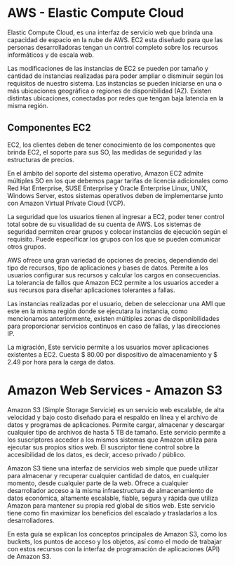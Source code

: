 # AWS - Elastic Compute Cloud

Elastic Compute Cloud, es una interfaz de servicio web que brinda una capacidad de espacio en la nube de AWS. EC2 esta 
diseñado para que las personas desarrolladoras tengan un control completo sobre los recursos informáticos y de escala web.

Las modificaciones de las instancias de EC2 se pueden por tamaño y cantidad de instancias realizadas para poder ampliar o 
disminuir según los requisitos de nuestro sistema. Las instancias se pueden iniciarse en una o más ubicaciones geográfica o 
regiones de disponibilidad (AZ). Existen distintas ubicaciones, conectadas por redes que tengan baja latencia en la misma 
región.

## Componentes EC2

EC2, los clientes deben de tener conocimiento de los componentes que brinda EC2, el soporte para sus SO, las medidas de 
seguridad y las estructuras de precios.

En el ámbito del soporte del sistema operativo, Amazon EC2 admite múltiples SO en los que debemos pagar tarifas de licencia 
adicionales como Red Hat Enterprise, SUSE Enterprise y Oracle Enterprise Linux, UNIX, Windows Server, estos sistemas 
operativos deben de implementarse junto con Amazon Virtual Prívate Cloud (VCP).

La seguridad que los usuarios tienen al ingresar a EC2, poder tener control total sobre de su visualidad de su cuenta de AWS.
Los sistemas de seguridad permiten crear grupos y colocar instancias de ejecución según el requisito. Puede especificar los 
grupos con los que se pueden comunicar otros grupos.

AWS ofrece una gran variedad de opciones de precios, dependiendo del tipo de recursos, tipo de aplicaciones y bases de datos.
Permite a los usuarios configurar sus recursos y calcular los cargos en consecuencias.
La tolerancia de fallos que Amazon EC2 permite a los usuarios acceder a sus recursos para diseñar aplicaciones tolerantes a 
fallas.

Las instancias realizadas por el usuario, deben de seleccionar una AMI que este en la misma región donde se ejecutara la 
instancia, como mencionamos anteriormente, existen múltiples zonas de disponibilidades para proporcionar servicios continuos 
en caso de fallas, y las direcciones IP.

La migración, Este servicio permite a los usuarios mover aplicaciones existentes a EC2. Cuesta $ 80.00 por dispositivo de 
almacenamiento y $ 2.49 por hora para la carga de datos.

# Amazon Web Services - Amazon S3

Amazon S3 (Simple Storage Servicie) es un servicio web escalable, de alta velocidad y bajo costo diseñado para el respaldo
en línea y el archivo de datos y programas de aplicaciones. Permite cargar, almacenar y descargar cualquier tipo de archivos
de hasta 5 TB de tamaño. Este servicio permite a los suscriptores acceder a los mismos sistemas que Amazon utiliza para 
ejecutar sus propios sitios web. El suscriptor tiene control sobre la accesibilidad de los datos, es decir, acceso 
privado / público.

Amazon S3 tiene una interfaz de servicios web simple que puede utilizar para almacenar y recuperar cualquier cantidad de 
datos, en cualquier momento, desde cualquier parte de la web. Ofrece a cualquier desarrollador acceso a la misma 
infraestructura de almacenamiento de datos económica, altamente escalable, fiable, segura y rápida que utiliza Amazon para 
mantener su propia red global de sitios web. Este servicio tiene como fin maximizar los beneficios del escalado y 
trasladarlos a los desarrolladores.

En esta guía se explican los conceptos principales de Amazon S3, como los buckets, los puntos de acceso y los objetos, así 
como el modo de trabajar con estos recursos con la interfaz de programación de aplicaciones (API) de Amazon S3.




